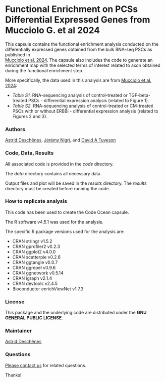 # Functional Enrichment on PCSs Differential Expressed Genes from Mucciolo G. et al 2024

This capsule contains the functional enrichment analysis conducted on the 
differentially expressed genes obtained from the bulk RNA-seq PSCs as 
published in  
[Mucciolo et al. 2024](https://doi.org/10.1016/j.ccell.2023.12.002).
The capsule also includes the code to generate an enrichment map with the 
selected terms of interest related to axon obtained during the 
functional enrichment step.

More specifically, the data used in this analysis are from [Mucciolo et al. 2024](https://doi.org/10.1016/j.ccell.2023.12.002):

- *Table S1.* RNA-sequencing analysis of control-treated or TGF-beta-treated PSCs - differential expression analysis (related to Figure 1).
- *Table S2.* RNA-sequencing analysis of control-treated or CM-treated PSCs with or without ERBBi - differential expression analysis (related to Figures 2 and 3).

### Authors 

[Astrid Desch&ecirc;nes](https://orcid.org/0000-0001-7846-6749), [J&eacute;r&eacute;my Nigri](https://orcid.org/0000-0003-1358-1863), and [David A Tuveson](https://tuvesonlab.labsites.cshl.edu/)

### Code, Data, Results

All associated code is provided in the *code* directory.

The *data* directory contains all necessary data.

Output files and plot will be saved in the *results* directory. The *results* 
directory must be created before running the code.

### How to replicate analysis

This code has been used to create the Code Ocean capsule.

The R software v4.5.1 was used for the analysis.

The specific R package versions used for the analysis are:

* CRAN stringr v1.5.2 
* CRAN gprofiler2 v0.2.3 
* CRAN ggplot2 v4.0.0
* CRAN scatterpie v0.2.6
* CRAN ggtangle v0.0.7
* CRAN ggrepel v0.9.6
* CRAN ggnetwork v0.5.14
* CRAN igraph v2.1.4
* CRAN devtools v2.4.5
* Bioconductor enrichViewNet v1.7.3


### License ###

This package and the underlying  code are distributed under 
the **GNU GENERAL PUBLIC LICENSE**.

### Maintainer

[Astrid Desch&ecirc;nes](http://ca.linkedin.com/in/astriddeschenes "Astrid Desch&ecirc;nes")

### Questions

[Please contact us](https://github.com/adeschen/Bulk-RNA_PSCs_Functional_Enrichment/issues) for related questions.

Thanks!